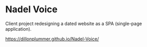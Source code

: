 # Nadel Voice
Client project redesigning a dated website as a SPA (single-page application).

https://dillonplummer.github.io/Nadel-Voice/
